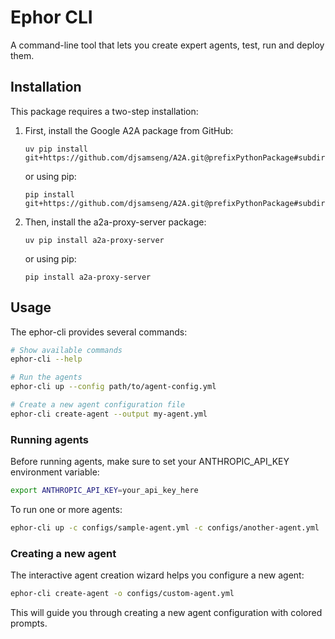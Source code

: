 # Ephor CLI

A command-line tool that lets you create expert agents, test, run and deploy them.

## Installation

This package requires a two-step installation:

1. First, install the Google A2A package from GitHub:

   ```
   uv pip install git+https://github.com/djsamseng/A2A.git@prefixPythonPackage#subdirectory=samples/python
   ```

   or using pip:

   ```
   pip install git+https://github.com/djsamseng/A2A.git@prefixPythonPackage#subdirectory=samples/python
   ```

2. Then, install the a2a-proxy-server package:
   ```
   uv pip install a2a-proxy-server
   ```
   or using pip:
   ```
   pip install a2a-proxy-server
   ```

## Usage

The ephor-cli provides several commands:

```bash
# Show available commands
ephor-cli --help

# Run the agents
ephor-cli up --config path/to/agent-config.yml

# Create a new agent configuration file
ephor-cli create-agent --output my-agent.yml
```

### Running agents

Before running agents, make sure to set your ANTHROPIC_API_KEY environment variable:

```bash
export ANTHROPIC_API_KEY=your_api_key_here
```

To run one or more agents:

```bash
ephor-cli up -c configs/sample-agent.yml -c configs/another-agent.yml
```

### Creating a new agent

The interactive agent creation wizard helps you configure a new agent:

```bash
ephor-cli create-agent -o configs/custom-agent.yml
```

This will guide you through creating a new agent configuration with colored prompts.
